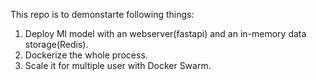 This repo is to demonstarte following things:
  1. Deploy Ml model with an webserver(fastapi) and an in-memory data storage(Redis).
  2. Dockerize the whole process.
  3. Scale it for multiple user with Docker Swarm.
